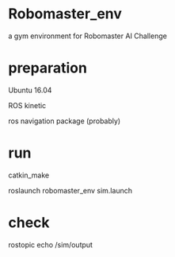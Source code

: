 # Robomaster_env
a gym environment for Robomaster AI Challenge

# preparation

Ubuntu 16.04

ROS kinetic

ros navigation package (probably)

# run

catkin_make

roslaunch robomaster_env sim.launch

# check

rostopic echo /sim/output